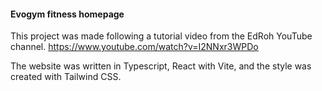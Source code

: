 #### Evogym fitness homepage

This project was made following a tutorial video from the EdRoh YouTube channel.
https://www.youtube.com/watch?v=I2NNxr3WPDo

The website was written in Typescript, React with Vite, and the style was created with Tailwind CSS.
